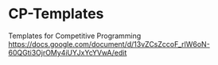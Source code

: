 # CP-Templates
Templates for Competitive Programming
https://docs.google.com/document/d/13vZCsZccoF_rlW6oN-60QGti3OjrOMy4iUYJxYcYVwA/edit
